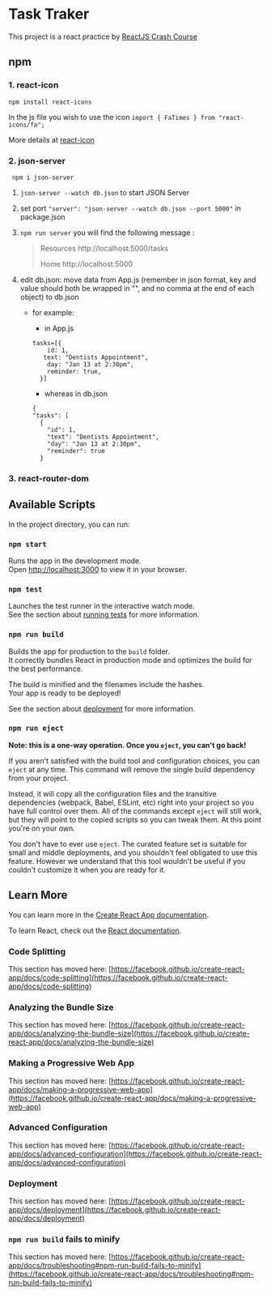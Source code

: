 # Task Traker

This project is a react practice by [ReactJS Crash Course](https://www.youtube.com/watch?v=w7ejDZ8SWv8)

## npm

### 1. react-icon

`npm install react-icons`

In the js file you wish to use the icon
`import { FaTimes } from "react-icons/fa";`

More details at [react-icon](https://www.npmjs.com/package/react-icons)

### 2. json-server

` npm i json-server`

1. `json-server --watch db.json` to start JSON Server
2. set port `"server": "json-server --watch db.json --port 5000"` in package.json
3. `npm run server` you will find the following message :
   > Resources
   > http://localhost:5000/tasks
   >
   > Home
   > http://localhost:5000
   
4. edit db.json: move data from App.js (remember in json format, key and value should both be wrapped in "", and no comma at the end of each object) to db.json

   - for example:

     - in App.js

     ```
     tasks=[{
         id: 1,
        text: "Dentists Appointment",
         day: "Jan 13 at 2:30pm",
         reminder: true,
       }]
     ```

     - whereas in db.json

     ```
     {
     "tasks": [
       {
         "id": 1,
         "text": "Dentists Appointment",
         "day": "Jan 13 at 2:30pm",
         "reminder": true
       }
     ```
     
### 3. react-router-dom


## Available Scripts

In the project directory, you can run:

### `npm start`

Runs the app in the development mode.\
Open [http://localhost:3000](http://localhost:3000) to view it in your browser.

### `npm test`

Launches the test runner in the interactive watch mode.\
See the section about [running tests](https://facebook.github.io/create-react-app/docs/running-tests) for more information.

### `npm run build`

Builds the app for production to the `build` folder.\
It correctly bundles React in production mode and optimizes the build for the best performance.

The build is minified and the filenames include the hashes.\
Your app is ready to be deployed!

See the section about [deployment](https://facebook.github.io/create-react-app/docs/deployment) for more information.

### `npm run eject`

**Note: this is a one-way operation. Once you `eject`, you can't go back!**

If you aren't satisfied with the build tool and configuration choices, you can `eject` at any time. This command will remove the single build dependency from your project.

Instead, it will copy all the configuration files and the transitive dependencies (webpack, Babel, ESLint, etc) right into your project so you have full control over them. All of the commands except `eject` will still work, but they will point to the copied scripts so you can tweak them. At this point you're on your own.

You don't have to ever use `eject`. The curated feature set is suitable for small and middle deployments, and you shouldn't feel obligated to use this feature. However we understand that this tool wouldn't be useful if you couldn't customize it when you are ready for it.

## Learn More

You can learn more in the [Create React App documentation](https://facebook.github.io/create-react-app/docs/getting-started).

To learn React, check out the [React documentation](https://reactjs.org/).

### Code Splitting

This section has moved here: [https://facebook.github.io/create-react-app/docs/code-splitting](https://facebook.github.io/create-react-app/docs/code-splitting)

### Analyzing the Bundle Size

This section has moved here: [https://facebook.github.io/create-react-app/docs/analyzing-the-bundle-size](https://facebook.github.io/create-react-app/docs/analyzing-the-bundle-size)

### Making a Progressive Web App

This section has moved here: [https://facebook.github.io/create-react-app/docs/making-a-progressive-web-app](https://facebook.github.io/create-react-app/docs/making-a-progressive-web-app)

### Advanced Configuration

This section has moved here: [https://facebook.github.io/create-react-app/docs/advanced-configuration](https://facebook.github.io/create-react-app/docs/advanced-configuration)

### Deployment

This section has moved here: [https://facebook.github.io/create-react-app/docs/deployment](https://facebook.github.io/create-react-app/docs/deployment)

### `npm run build` fails to minify

This section has moved here: [https://facebook.github.io/create-react-app/docs/troubleshooting#npm-run-build-fails-to-minify](https://facebook.github.io/create-react-app/docs/troubleshooting#npm-run-build-fails-to-minify)
